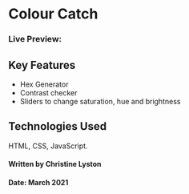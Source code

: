 # Colour Catch


### Live Preview: 

## Key Features
- Hex Generator
- Contrast checker
- Sliders to change saturation, hue and brightness

## Technologies Used
HTML, CSS, JavaScript.

#### Written by Christine Lyston
#### Date: March 2021